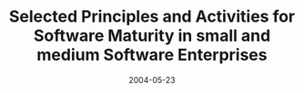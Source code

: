 ---
abstract: ''
authors:
- Wolfgang Zuser
- Thomas Grechenig
- Armin Scherz
date: '2004-05-23'
featured: false
links:
- name: Publik
  url: https://publik.tuwien.ac.at/showentry.php?ID=138879&lang=2
publication_types:
- '1'
publishDate: '2004-05-23'
title: Selected Principles and Activities for Software Maturity in small and medium
  Software Enterprises
url_pdf: ''
---